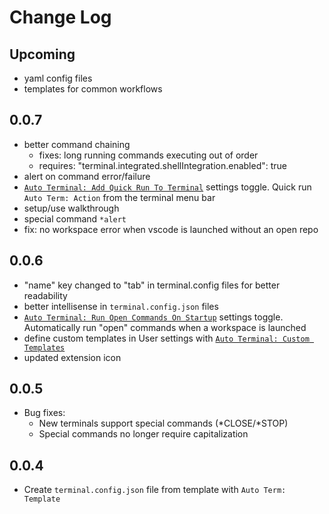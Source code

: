 # Change Log

## Upcoming

- yaml config files
- templates for common workflows

## 0.0.7

- better command chaining
  - fixes: long running commands executing out of order
  - requires: "terminal.integrated.shellIntegration.enabled": true
- alert on command error/failure
- [`Auto Terminal: Add Quick Run To Terminal`](README.md#quick-run-actions-from-terminal) settings toggle. Quick run `Auto Term: Action` from the terminal menu bar
- setup/use walkthrough
- special command `*alert`
- fix: no workspace error when vscode is launched without an open repo

## 0.0.6

- "name" key changed to "tab" in terminal.config files for better readability
- better intellisense in `terminal.config.json` files
- [`Auto Terminal: Run Open Commands On Startup`](README.md#auto-run-commands-on-startup) settings toggle. Automatically run "open" commands when a workspace is launched
- define custom templates in User settings with [`Auto Terminal: Custom Templates`](README.md#add-re-usable-custom-templates)
- updated extension icon

## 0.0.5

- Bug fixes:
  - New terminals support special commands (*CLOSE/*STOP)
  - Special commands no longer require capitalization

## 0.0.4

- Create `terminal.config.json` file from template with `Auto Term: Template`
